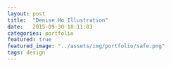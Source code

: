 ```yaml
---
layout: post
title:  "Denise Ho Illustration"
date:   2015-09-30 18:11:03
categories: portfolio
featured: true
featured_image: "../assets/img/portfolio/safe.png"
tags: design
---
```

